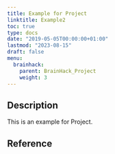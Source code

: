 ```yaml
---
title: Example for Project
linktitle: Example2
toc: true
type: docs
date: "2019-05-05T00:00:00+01:00"
lastmod: "2023-08-15"
draft: false
menu:
  brainhack:
    parent: BrainHack_Project
    weight: 3
---
```

 
## Description
 
This is an example for Project.
 
## Reference
